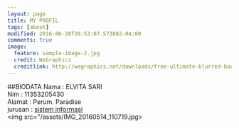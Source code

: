 ```yaml
---
layout: page
title: MY PROFIL
tags: [about]
modified: 2016-06-28T20:53:07.573882-04:00
comments: true
image:
  feature: sample-image-2.jpg
  credit: WeGraphics
  creditlink: http://wegraphics.net/downloads/free-ultimate-blurred-background-pack/
---
```

##BIODATA
Nama    : ELVITA SARI<br>
Nim     : 11353205430<br>
Alamat  : Perum. Paradise<br>
jurusan : [sistem informasi](http://sif.uin-suska.ac.id)<br>
<img src="/assets/IMG_20160514_110719.jpg><br>
